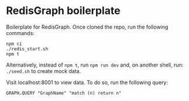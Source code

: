 # RedisGraph boilerplate

Boilerplate for RedisGraph.
Once cloned the repo, run the following commands:
```
npm ci
./redis_start.sh
npm t
```
Alternatively, instead of `npm t`, run `npm run dev` and, on another shell, run: `./seed.sh` to create mock data.

Visit localhost:8001 to view data. To do so, run the following query:
```
GRAPH.QUERY "GraphName" "match (n) return n"
```
